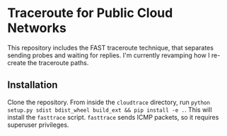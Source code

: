 # Traceroute for Public Cloud Networks

This repository includes the FAST traceroute technique, that separates sending probes and waiting for replies. I'm currently revamping how I re-create the traceroute paths.

## Installation
Clone the repository. From inside the `cloudtrace` directory, run `python setup.py sdist bdist_wheel build_ext && pip install -e .`. This will install the `fasttrace` script. `fasttrace` sends ICMP packets, so it requires superuser privileges.
